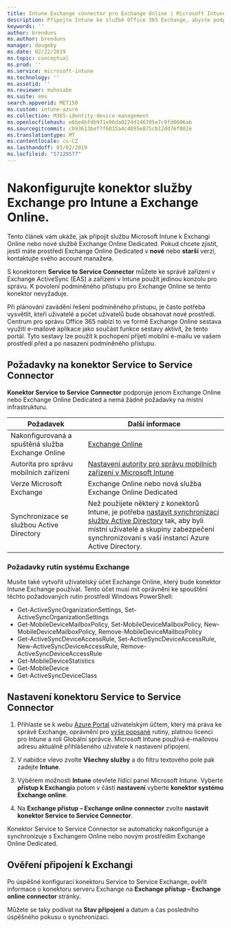 ```yaml
---
title: Intune Exchange connector pro Exchange Online | Microsoft Intune
description: Připojte Intune ke službě Office 365 Exchange, abyste podporovali správu mobilních zařízení Exchange ActiveSync (MDM).
keywords: ''
author: brenduns
ms.author: brenduns
manager: dougeby
ms.date: 02/22/2019
ms.topic: conceptual
ms.prod: ''
ms.service: microsoft-intune
ms.technology: ''
ms.assetid: ''
ms.reviewer: muhosabe
ms.suite: ems
search.appverid: MET150
ms.custom: intune-azure
ms.collection: M365-identity-device-management
ms.openlocfilehash: e6be4bfdb971e96da0224d146705e7c9fd0606ab
ms.sourcegitcommit: cb93613bef7f6015a4c4095e875cb12dd76f002e
ms.translationtype: MT
ms.contentlocale: cs-CZ
ms.lasthandoff: 03/02/2019
ms.locfileid: "57229577"
---
```

# <a name="configure-the-exchange-service-connector-for-intune-and-exchange-online"></a>Nakonfigurujte konektor služby Exchange pro Intune a Exchange Online.
Tento článek vám ukáže, jak připojit službu Microsoft Intune k Exchangi Online nebo nové službě Exchange Online Dedicated. Pokud chcete zjistit, jestli máte prostředí Exchange Online Dedicated v **nové** nebo **starší** verzi, kontaktujte svého account manažera.

S konektorem **Service to Service Connector** můžete ke správě zařízení v Exchange ActiveSync (EAS) a zařízení v Intune použít jedinou konzolu pro správu.  K povolení podmíněného přístupu pro Exchange Online se tento konektor nevyžaduje.

Při plánování zavádění řešení podmíněného přístupu, je často potřeba vysvětlit, kteří uživatelé a počet uživatelů bude obsahovat nové prostředí. Centrum pro správu Office 365 nabízí to ve formě Exchange Online sestava využití e-mailové aplikace jako součást funkce sestavy aktivit, že tento portál. Tyto sestavy lze použít k pochopení přijetí mobilní e-mailu ve vašem prostředí před a po nasazení podmíněného přístupu.

## <a name="service-to-service-connector-requirements"></a>Požadavky na konektor Service to Service Connector
**Konektor Service to Service Connector** podporuje jenom Exchange Online nebo Exchange Online Dedicated a nemá žádné požadavky na místní infrastrukturu. 


|              Požadavek               |                                                                                                            Další informace                                                                                                            |
|----------------------------------------|----------------------------------------------------------------------------------------------------------------------------------------------------------------------------------------------------------------------------------------|
| Nakonfigurovaná a spuštěná služba Exchange Online |                                                                                 [Exchange Online](https://technet.microsoft.com/library/jj200580.aspx)                                                                                 |
|   Autorita pro správu mobilních zařízení   |                                                       [Nastavení autority pro správu mobilních zařízení v Microsoft Intune](mdm-authority-set.md)                                                       |
|       Verze Microsoft Exchange       |                                                                                      Exchange Online nebo nová služba Exchange Online Dedicated                                                                                      |
|    Synchronizace se službou Active Directory    | Než použijete některý z konektorů Intune, je potřeba [nastavit synchronizaci služby Active Directory](/intune/users-add) tak, aby byli místní uživatelé a skupiny zabezpečení synchronizovaní s vaší instancí Azure Active Directory. |

### <a name="exchange-cmdlet-requirements"></a>Požadavky rutin systému Exchange

Musíte také vytvořit uživatelský účet Exchange Online, který bude konektor Intune Exchange používat. Tento účet musí mít oprávnění ke spouštění těchto požadovaných rutin prostředí Windows PowerShell:

 - Get-ActiveSyncOrganizationSettings, Set-ActiveSyncOrganizationSettings
 - Get-MobileDeviceMailboxPolicy, Set-MobileDeviceMailboxPolicy, New-MobileDeviceMailboxPolicy, Remove-MobileDeviceMailboxPolicy
 - Get-ActiveSyncDeviceAccessRule, Set-ActiveSyncDeviceAccessRule, New-ActiveSyncDeviceAccessRule, Remove-ActiveSyncDeviceAccessRule
 - Get-MobileDeviceStatistics
 - Get-MobileDevice
 - Get-ActiveSyncDeviceClass

## <a name="set-up-the-service-to-service-connector"></a>Nastavení konektoru Service to Service Connector

1. Přihlaste se k webu [Azure Portal](https://portal.azure.com) uživatelským účtem, který má práva ke správě Exchange, oprávnění pro [výše popsané](#exchange-cmdlet-requirements) rutiny, platnou licenci pro Intune a roli Globální správce. Microsoft Intune používá e-mailovou adresu aktuálně přihlášeného uživatele k nastavení připojení.

2. V nabídce vlevo zvolte **Všechny služby** a do filtru textového pole pak zadejte **Intune**.

3. Výběrem možnosti **Intune** otevřete řídící panel Microsoft Intune. Vyberte **přístup k Exchangi**a potom v části **nastavení** vyberte **konektor systému Exchange online**.

4.  Na **Exchange přístup – Exchange online connector** zvolte **nastavit konektor Service to Service Connector**. 

Konektor Service to Service Connector se automaticky nakonfiguruje a synchronizuje s Exchangem Online nebo novým prostředím Exchange Online Dedicated.

## <a name="validate-your-exchange-connection"></a>Ověření připojení k Exchangi

Po úspěšné konfiguraci konektoru Service to Service Exchange, ověřit informace o konektoru serveru Exchange na **Exchange přístup – Exchange online connector** stránky.

Můžete se taky podívat na **Stav připojení** a datum a čas posledního úspěšného pokusu o synchronizaci.

 
